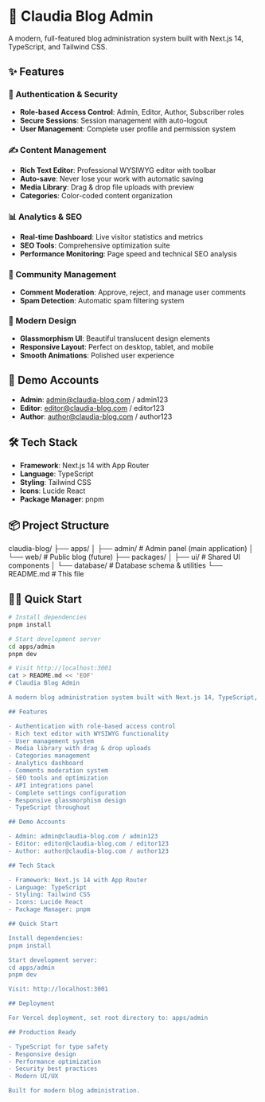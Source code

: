 
# 🎯 Claudia Blog Admin

A modern, full-featured blog administration system built with Next.js 14, TypeScript, and Tailwind CSS.

## ✨ Features

### 🔐 Authentication & Security
- **Role-based Access Control**: Admin, Editor, Author, Subscriber roles
- **Secure Sessions**: Session management with auto-logout
- **User Management**: Complete user profile and permission system

### ✍️ Content Management
- **Rich Text Editor**: Professional WYSIWYG editor with toolbar
- **Auto-save**: Never lose your work with automatic saving
- **Media Library**: Drag & drop file uploads with preview
- **Categories**: Color-coded content organization

### 📊 Analytics & SEO
- **Real-time Dashboard**: Live visitor statistics and metrics
- **SEO Tools**: Comprehensive optimization suite
- **Performance Monitoring**: Page speed and technical SEO analysis

### 💬 Community Management
- **Comment Moderation**: Approve, reject, and manage user comments
- **Spam Detection**: Automatic spam filtering system

### 🎨 Modern Design
- **Glassmorphism UI**: Beautiful translucent design elements
- **Responsive Layout**: Perfect on desktop, tablet, and mobile
- **Smooth Animations**: Polished user experience

## 🚀 Demo Accounts
- **Admin**: admin@claudia-blog.com / admin123
- **Editor**: editor@claudia-blog.com / editor123
- **Author**: author@claudia-blog.com / author123

## 🛠️ Tech Stack
- **Framework**: Next.js 14 with App Router
- **Language**: TypeScript
- **Styling**: Tailwind CSS
- **Icons**: Lucide React
- **Package Manager**: pnpm

## 📦 Project Structure
claudia-blog/
├── apps/
│   ├── admin/          # Admin panel (main application)
│   └── web/            # Public blog (future)
├── packages/
│   ├── ui/             # Shared UI components
│   └── database/       # Database schema & utilities
└── README.md           # This file

## 🏃‍♂️ Quick Start
```bash
# Install dependencies
pnpm install

# Start development server
cd apps/admin
pnpm dev

# Visit http://localhost:3001
cat > README.md << 'EOF'
# Claudia Blog Admin

A modern blog administration system built with Next.js 14, TypeScript, and Tailwind CSS.

## Features

- Authentication with role-based access control
- Rich text editor with WYSIWYG functionality  
- User management system
- Media library with drag & drop uploads
- Categories management
- Analytics dashboard
- Comments moderation system
- SEO tools and optimization
- API integrations panel
- Complete settings configuration
- Responsive glassmorphism design
- TypeScript throughout

## Demo Accounts

- Admin: admin@claudia-blog.com / admin123
- Editor: editor@claudia-blog.com / editor123  
- Author: author@claudia-blog.com / author123

## Tech Stack

- Framework: Next.js 14 with App Router
- Language: TypeScript
- Styling: Tailwind CSS
- Icons: Lucide React
- Package Manager: pnpm

## Quick Start

Install dependencies:
pnpm install

Start development server:
cd apps/admin
pnpm dev

Visit: http://localhost:3001

## Deployment

For Vercel deployment, set root directory to: apps/admin

## Production Ready

- TypeScript for type safety
- Responsive design
- Performance optimization  
- Security best practices
- Modern UI/UX

Built for modern blog administration.
